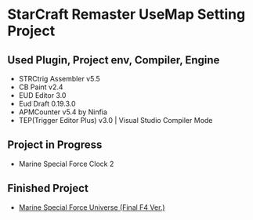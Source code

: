 # StarCraft Remaster UseMap Setting Project

## Used Plugin, Project env, Compiler, Engine
- STRCtrig Assembler v5.5
- CB Paint v2.4
- EUD Editor 3.0
- Eud Draft 0.19.3.0
- APMCounter v5.4 by Ninfia
- TEP(Trigger Editor Plus) v3.0 | Visual Studio Compiler Mode

## Project in Progress
- Marine Special Force Clock 2

## Finished Project
- [Marine Special Force Universe (Final F4 Ver.)](https://cafe.naver.com/marineraise?iframe_url_utf8=%2FArticleRead.nhn%253Fclubid%3D25455247%2526articleid%3D21126)
